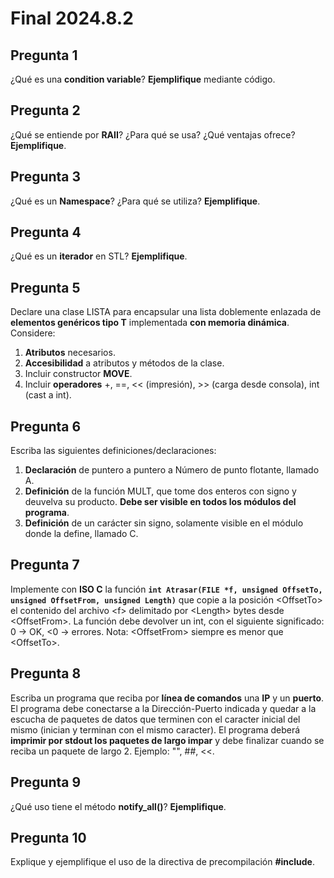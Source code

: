 # Final 2024.8.2

## Pregunta 1

¿Qué es una **condition variable**? **Ejemplifique** mediante código.

## Pregunta 2

¿Qué se entiende por **RAII**? ¿Para qué se usa? ¿Qué ventajas ofrece? **Ejemplifique**.

## Pregunta 3

¿Qué es un **Namespace**? ¿Para qué se utiliza? **Ejemplifique**.

## Pregunta 4

¿Qué es un **iterador** en STL? **Ejemplifique**.

## Pregunta 5

Declare una clase LISTA para encapsular una lista doblemente enlazada de **elementos genéricos tipo T** implementada **con memoria dinámica**. Considere:

1. **Atributos** necesarios.
2. **Accesibilidad** a atributos y métodos de la clase.
3. Incluir constructor **MOVE**.
4. Incluir **operadores** +, ==, << (impresión), >> (carga desde consola), int (cast a int).

## Pregunta 6

Escriba las siguientes definiciones/declaraciones:

1. **Declaración** de puntero a puntero a Número de punto flotante, llamado A.
2. **Definición** de la función MULT, que tome dos enteros con signo y deuvelva su producto. **Debe ser visible en todos los módulos del programa**.
3. **Definición** de un carácter sin signo, solamente visible en el módulo donde la define, llamado C.

## Pregunta 7

Implemente con **ISO C** la función **`int Atrasar(FILE *f, unsigned OffsetTo, unsigned OffsetFrom, unsigned Length)`** que copie a la posición \<OffsetTo\> el contenido del archivo \<f\> delimitado por \<Length\> bytes desde \<OffsetFrom\>. La función debe devolver un int, con el siguiente significado: 0 -> OK, <0 -> errores.
Nota:  \<OffsetFrom\> siempre es menor que \<OffsetTo\>.

## Pregunta 8

Escriba un programa que reciba por **línea de comandos** una **IP** y un **puerto**. El programa debe conectarse a la Dirección-Puerto indicada y quedar a la escucha de paquetes de datos que terminen con el caracter inicial del mismo (inician y terminan con el mismo caracter). El programa deberá **imprimir por stdout los paquetes de largo impar** y debe finalizar cuando se reciba un paquete de largo 2. Ejemplo: "", ##, <<.

## Pregunta 9

¿Qué uso tiene el método **notify_all()**? **Ejemplifique**.

## Pregunta 10

Explique y ejemplifique el uso de la directiva de precompilación **#include**.
